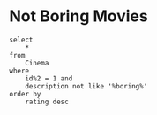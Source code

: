 # Not Boring Movies

```
select
    *
from
    Cinema
where
    id%2 = 1 and
    description not like '%boring%'
order by
    rating desc
```
